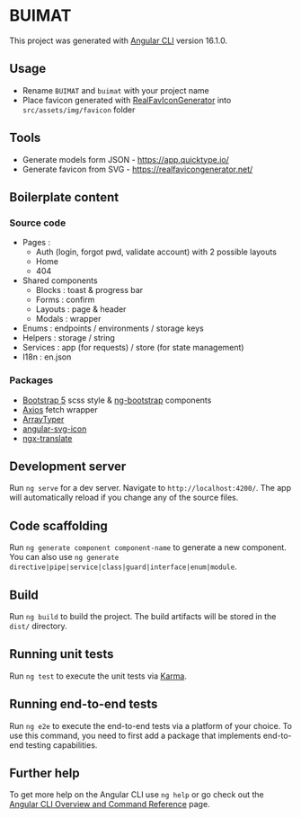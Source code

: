 # BUIMAT

This project was generated with [Angular CLI](https://github.com/angular/angular-cli) version 16.1.0.

## Usage
- Rename `BUIMAT` and `buimat` with your project name
- Place favicon generated with [RealFavIconGenerator](https://realfavicongenerator.net/) into `src/assets/img/favicon` folder

## Tools
- Generate models form JSON - https://app.quicktype.io/
- Generate favicon from SVG - https://realfavicongenerator.net/

## Boilerplate content

### Source code
- Pages :
  - Auth (login, forgot pwd, validate account) with 2 possible layouts
  - Home
  - 404
- Shared components
  - Blocks : toast & progress bar
  - Forms : confirm
  - Layouts : page & header
  - Modals : wrapper
- Enums : endpoints / environments / storage keys
- Helpers : storage / string
- Services : app (for requests) / store (for state management)
- I18n : en.json

### Packages
- [Bootstrap 5](https://getbootstrap.com/) scss style & [ng-bootstrap](https://ng-bootstrap.github.io/) components
- [Axios](https://github.com/axios/axios) fetch wrapper
- [ArrayTyper](https://github.com/FranzStrudel/-caliatys-array-typer)
- [angular-svg-icon](https://github.com/czeckd/angular-svg-icon)
- [ngx-translate](https://github.com/ngx-translate/core)

## Development server

Run `ng serve` for a dev server. Navigate to `http://localhost:4200/`. The app will automatically reload if you change any of the source files.

## Code scaffolding

Run `ng generate component component-name` to generate a new component. You can also use `ng generate directive|pipe|service|class|guard|interface|enum|module`.

## Build

Run `ng build` to build the project. The build artifacts will be stored in the `dist/` directory.

## Running unit tests

Run `ng test` to execute the unit tests via [Karma](https://karma-runner.github.io).

## Running end-to-end tests

Run `ng e2e` to execute the end-to-end tests via a platform of your choice. To use this command, you need to first add a package that implements end-to-end testing capabilities.

## Further help

To get more help on the Angular CLI use `ng help` or go check out the [Angular CLI Overview and Command Reference](https://angular.io/cli) page.
